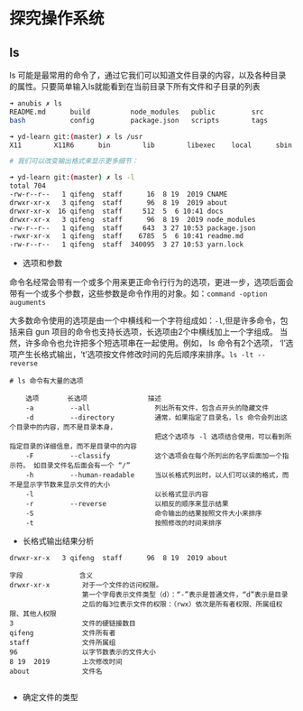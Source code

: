 # 探究操作系统

## ls

ls 可能是最常用的命令了，通过它我们可以知道文件目录的内容，以及各种目录的属性。只要简单输入ls就能看到在当前目录下所有文件和子目录的列表

```sh
➜ anubis ✗ ls
README.md      build          node_modules   public         src            yarn-error.log
bash           config         package.json   scripts        tags           yarn.lock

➜ yd-learn git:(master) ✗ ls /usr
X11        X11R6      bin        lib        libexec    local      sbin       share      standalone

# 我们可以改变输出格式来显示更多细节：

➜ yd-learn git:(master) ✗ ls -l
total 704
-rw-r--r--   1 qifeng  staff      16  8 19  2019 CNAME
drwxr-xr-x   3 qifeng  staff      96  8 19  2019 about
drwxr-xr-x  16 qifeng  staff     512  5  6 10:41 docs
drwxr-xr-x   3 qifeng  staff      96  8 19  2019 node_modules
-rw-r--r--   1 qifeng  staff     643  3 27 10:53 package.json
-rwxr-xr-x   1 qifeng  staff    6785  5  6 10:41 readme.md
-rw-r--r--   1 qifeng  staff  340095  3 27 10:53 yarn.lock

```

- 选项和参数

命令名经常会带有一个或多个用来更正命令行行为的选项，更进一步，选项后面会带有一个或多个参数，这些参数是命令作用的对象。如：`command -option auguments`

大多数命令使用的选项是由一个中横线和一个字符组成如：`-l`,但是许多命令，包括来自 gun 项目的命令也支持长选项，长选项由2个中横线加上一个字组成。
当然，许多命令也允许把多个短选项串在一起使用。例如， ls 命令有2个选项， ‘l’选项产生长格式输出，‘t’选项按文件修改时间的先后顺序来排序。`ls -lt --reverse`

```
# ls 命令有大量的选项

    选项       长选项               描述
    -a         --all                列出所有文件，包含点开头的隐藏文件
    -d         --directory          通常，如果指定了目录名，ls 命令会列出这个目录中的内容，而不是目录本身，
                                    把这个选项与 -l 选项结合使用，可以看到所指定目录的详细信息，而不是目录中的内容
    -F         --classify           这个选项会在每个所列出的名字后面加一个指示符。 如目录文件名后面会有一个 “/”
    -h         --human-readable     当以长格式列出时，以人们可以读的格式，而不是显示字节数来显示文件的大小
    -l                              以长格式显示内容
    -r         --reverse            以相反的顺序来显示结果
    -S                              命令输出的结果按照文件大小来排序
    -t                              按照修改的时间来排序

```
- 长格式输出结果分析

```
drwxr-xr-x   3 qifeng  staff      96  8 19  2019 about

字段              含义
drwxr-xr-x        对于一个文件的访问权限。
                  第一个字母表示文件类型（d）：“-”表示是普通文件，“d”表示是目录
                  之后的每3位表示文件的权限：（rwx）依次是所有者权限、所属组权限、其他人权限
3                 文件的硬链接数目
qifeng            文件所有者
staff             文件所属组
96                以字节数表示的文件大小
8 19  2019        上次修改时间
about             文件名
                                
```

- 确定文件的类型

